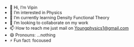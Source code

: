 - 👋 Hi, I’m Vipin
- 👀 I’m interested in Physics
- 🌱 I’m currently learning Density Functional Theory
- 💞️ I’m looking to collaborate on my work
- 📫 How to reach me just mail on Youngphysics1@gmail.com
- 😄 Pronouns: ...nothing
- ⚡ Fun fact: focoused

<!---
Vipin755/Vipin755 is a ✨ special ✨ repository because its `README.md` (this file) appears on your GitHub profile.
You can click the Preview link to take a look at your changes.
--->
